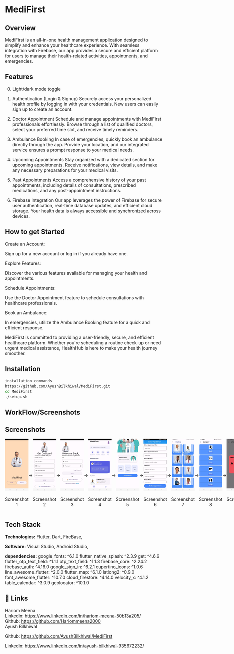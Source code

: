 # MediFirst




## Overview

MediFirst is an all-in-one health management application designed to simplify and enhance your healthcare experience. With seamless integration with Firebase, our app provides a secure and efficient platform for users to manage their health-related activities, appointments, and emergencies.





## Features

0. Light/dark mode toggle

1. Authentication (Login & Signup)
Securely access your personalized health profile by logging in with your credentials. New users can easily sign up to create an account.

2. Doctor Appointment
Schedule and manage appointments with MediFirst professionals effortlessly. Browse through a list of qualified doctors, select your preferred time slot, and receive timely reminders.

3. Ambulance Booking
In case of emergencies, quickly book an ambulance directly through the app. Provide your location, and our integrated service ensures a prompt response to your medical needs.

4. Upcoming Appointments
Stay organized with a dedicated section for upcoming appointments. Receive notifications, view details, and make any necessary preparations for your medical visits.

5. Past Appointments
Access a comprehensive history of your past appointments, including details of consultations, prescribed medications, and any post-appointment instructions.

6. Firebase Integration
Our app leverages the power of Firebase for secure user authentication, real-time database updates, and efficient cloud storage. Your health data is always accessible and synchronized across devices.








## How to get Started


Create an Account:

Sign up for a new account or log in if you already have one.

Explore Features:

Discover the various features available for managing your health and appointments.

Schedule Appointments:

Use the Doctor Appointment feature to schedule consultations with healthcare professionals.

Book an Ambulance:

In emergencies, utilize the Ambulance Booking feature for a quick and efficient response.

MediFirst is committed to providing a user-friendly, secure, and efficient healthcare platform. Whether you're scheduling a routine check-up or need urgent medical assistance, HealthHub is here to make your health journey smoother.

## Installation


```bash
installation commands
https://github.com/AyushBilkhiwal/MediFirst.git
cd MediFirst
./setup.sh
```


## WorkFlow/Screenshots
## Screenshots

<div style="display: flex; justify-content: space-around; align-items: center;">
  <div>
    <img src="screenshots/photo_2024-01-28_14-06-17.jpg" alt="Screenshot 1" width="200">
    <p style="text-align: center;">Screenshot 1</p>
  </div>
  <p>→</p>
  <div>
    <img src="screenshots/2.jpg" alt="Screenshot 2" width="200">
    <p style="text-align: center;">Screenshot 2</p>
  </div>
  <p>→</p>
  <div>
    <img src="screenshots/3.jpg" alt="Screenshot 3" width="200">
    <p style="text-align: center;">Screenshot 3</p>
  </div>
  <p>→</p>
  <div>
    <img src="screenshots/4.jpg" alt="Screenshot 3" width="200">
    <p style="text-align: center;">Screenshot 4</p>
  </div>
  <p>→</p>
  <div>
    <img src="screenshots/5.jpg" alt="Screenshot 3" width="200">
    <p style="text-align: center;">Screenshot 5</p>
  </div>
  <p>→</p>
  <div>
    <img src="screenshots/6.jpg" alt="Screenshot 3" width="200">
    <p style="text-align: center;">Screenshot 6</p>
  </div>
  <p>→</p>
  <div>
    <img src="screenshots/7.jpg" alt="Screenshot 3" width="200">
    <p style="text-align: center;">Screenshot 7</p>
  </div>
  <p>→</p>
  <div>
    <img src="screenshots/8.jpg" alt="Screenshot 3" width="200">
    <p style="text-align: center;">Screenshot 8</p>
  </div>
  <p>→</p>
  <div>
    <img src="screenshots/9.jpg" alt="Screenshot 3" width="200">
    <p style="text-align: center;">Screenshot 9</p>
  </div>
  <p>→</p>
  <div>
    <img src="screenshots/10.jpg" alt="Dark Mode View" width="200">
    <p style="text-align: center;">Screenshot 10</p>
  </div>
  <p>→</p>
  <div>
    <img src="screenshots/11.jpg" alt="Dark Mode View" width="200">
    <p style="text-align: center;">Screenshot 11</p>
  </div>
  <p>→</p>
  <div>
    <img src="screenshots/12.jpg" alt="Dark Mode View" width="200">
    <p style="text-align: center;">Dark Mode View</p>
  </div>
  <!-- Repeat for other images -->
</div>



## Tech Stack



**Technologies:** Flutter, Dart, FireBase,

**Software:** Visual Studio, Android Studio,

**dependencies:**
  google_fonts: ^6.1.0
  flutter_native_splash: ^2.3.9
  get: ^4.6.6
  flutter_otp_text_field: ^1.1.1
  otp_text_field: ^1.1.3
  firebase_core: ^2.24.2
  firebase_auth: ^4.16.0
  google_sign_in: ^6.2.1
  cupertino_icons: ^1.0.6
  line_awesome_flutter: ^2.0.0
  flutter_map: ^6.1.0
  latlong2: ^0.9.0
  font_awesome_flutter: ^10.7.0
  cloud_firestore: ^4.14.0
  velocity_x: ^4.1.2
  table_calendar: ^3.0.9
  geolocator: ^10.1.0

## 🔗 Links
Hariom Meena<br>
Linkedin: https://www.linkedin.com/in/hariom-meena-50b13a205/  <br>
Github:  https://github.com/Hariommeena2000  <br>
Ayush Bilkhiwal <br>

Github: https://github.com/AyushBilkhiwal/MediFirst <br>

Linkedin: https://www.linkedin.com/in/ayush-bilkhiwal-935672232/  <br>




